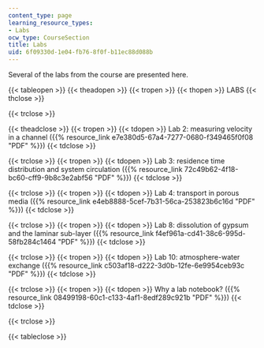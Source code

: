 ```yaml
---
content_type: page
learning_resource_types:
- Labs
ocw_type: CourseSection
title: Labs
uid: 6f09330d-1e04-fb76-8f0f-b11ec88d088b
---
```


Several of the labs from the course are presented here.

{{< tableopen >}}
{{< theadopen >}}
{{< tropen >}}
{{< thopen >}}
LABS
{{< thclose >}}

{{< trclose >}}

{{< theadclose >}}
{{< tropen >}}
{{< tdopen >}}
Lab 2: measuring velocity in a channel ({{% resource_link e7e380d5-67a4-7277-0680-f349465f0f08 "PDF" %}})
{{< tdclose >}}

{{< trclose >}}
{{< tropen >}}
{{< tdopen >}}
Lab 3: residence time distribution and system circulation ({{% resource_link 72c49b62-4f18-bc60-cff9-9b8c3e2abf56 "PDF" %}})
{{< tdclose >}}

{{< trclose >}}
{{< tropen >}}
{{< tdopen >}}
Lab 4: transport in porous media ({{% resource_link e4eb8888-5cef-7b31-56ca-253823b6c16d "PDF" %}})
{{< tdclose >}}

{{< trclose >}}
{{< tropen >}}
{{< tdopen >}}
Lab 8: dissolution of gypsum and the laminar sub-layer ({{% resource_link f4ef961a-cd41-38c6-995d-58fb284c1464 "PDF" %}})
{{< tdclose >}}

{{< trclose >}}
{{< tropen >}}
{{< tdopen >}}
Lab 10: atmosphere-water exchange ({{% resource_link c503af18-d222-3d0b-12fe-6e9954ceb93c "PDF" %}})
{{< tdclose >}}

{{< trclose >}}
{{< tropen >}}
{{< tdopen >}}
Why a lab notebook? ({{% resource_link 08499198-60c1-c133-4af1-8edf289c921b "PDF" %}})
{{< tdclose >}}

{{< trclose >}}

{{< tableclose >}}